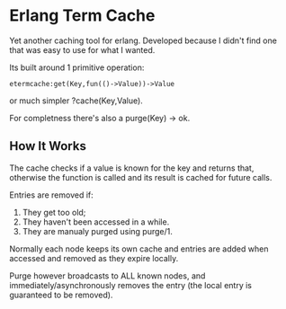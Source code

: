 <!-- vim: ft=markdown
-->


Erlang Term Cache
=================

Yet another caching tool for erlang.
Developed because I didn't find one that was easy to use for what I wanted.

Its built around 1 primitive operation:

    etermcache:get(Key,fun(()->Value))->Value

or much simpler
    ?cache(Key,Value).

For completness there's also a
    purge(Key) -> ok.

How It Works
------------

The cache checks if a value is known for the key and returns that, otherwise the function is called and its result is cached for future calls.

Entries are removed if:
1. They get too old;
2. They haven't been accessed in a while.
3. They are manualy purged using purge/1.

Normally each node keeps its own cache and entries are added when accessed and
removed as they expire locally.

Purge however broadcasts to ALL known nodes, and immediately/asynchronously
removes the entry (the local entry is guaranteed to be removed).




